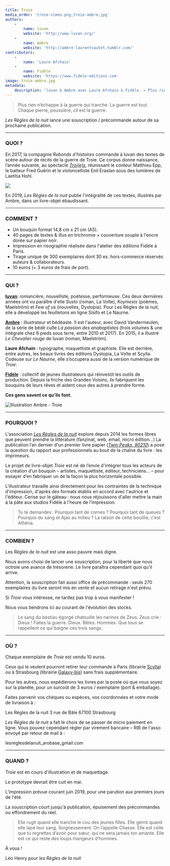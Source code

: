 ```yaml
---
title: Troie
media_order: 'troie-vimeo.png,troie-ambre.jpg'
authors:
    -
        name: luvan
        website: 'http://www.luvan.org/'
    -
        name: Ambre
        website: 'http://ambre-laurentsautet.tumblr.com/'
contributors:
    -
        name: 'Laure Afchain'
    -
        name: Fidèle
        website: 'https://www.fidele-editions.com'
image: troie-ambre.jpg
metadata:
    description: 'luvan & Ambre avec Laure Afchain & Fidèle. « Plus rien n’échappe à la guerre qui tranche. La guerre est tout. Chaque pierre, poussière, cil est la guerre ». Les Règles de la nuit lance une souscription / précommande autour de sa prochaine publication.'
---
```


> Plus rien n’échappe à la guerre qui tranche. La guerre est tout.
> Chaque pierre, poussière, cil est la guerre.

*Les Règles de la nuit* lance une souscription / précommande autour de sa prochaine publication.

---

### QUOI ?

En 2017, la compagnie *Rebonds d'histoires* commande à luvan des textes de scène autour de récits de la guerre de Troie. Ce corpus donne naissance, l’année suivante, au spectacle *[Troi(e)s](http://www.rebonds-histoires.net/project/troie/)*, réunissant le conteur Matthieu Epp, le batteur Fred Guérin et le violoncelliste Enil Eraslan sous des lumières de Laetitia Hohl.

[![](troie-vimeo.png)](https://vimeo.com/243843673?target=_blank)

En 2019, *Les Règles de la nuit* publie l'intégralité de ces textes, illustrés par Ambre, dans un livre-objet ébaudissant.

---
### COMMENT ?

- Un bouquin format 14,8 cm x 21 cm (A5).
- 40 pages de textes & illus en trichromie + couverture souple à l'encre dorée sur papier noir.
- Impression en risographie réalisée dans l'atelier des éditions Fidèle à Paris.
- Tirage unique de 300 exemplaires dont 30 ex. hors-commerce réservés auteurs & collaborateurs.
- 10 euros (+ 3 euros de frais de port).

---
### QUI ?

**[luvan](http://www.luvan.org/blog)**: romancière, nouvelliste, poétesse, performeuse. Ces deux dernières années ont vu paraître d'elle *Susto* (roman, La Volte), *Koymesis* (poèmes, Maelström) et *Few of us* (nouvelles, Dystopia). 
Pour Les Règles de la nuit, elle a développé les feuilletons en ligne Sísifo et Le Naurne.

**[Ambre](http://ambre-laurentsautet.tumblr.com/)** : illustrateur et bédéaste. Il est l'auteur, avec David Vandermeulen, de la série de bédé culte *La passion des anabaptistes* (trois volumes & une intégrale chez 6 pieds sous terre, entre 2010 et 2017). 
En 2015, il a illustré *Le Chevalier rouge* de luvan (roman, Maelström).

**Laure Afchain** : typographe, maquettiste et graphiste. Elle est derrière, entre autres, les beaux livres des éditions Dystopia, La Volte et Scylla. Codeuse sur *Le Naurne*, elle s’occupera aussi de la version numérique de *Troie*.

**[Fidèle](https://www.fidele-editions.com)** : collectif de jeunes illustrateurs qui réinvestit les outils de production. Depuis la friche des Grandes Voisins, ils fabriquent les bouquins de leurs rêves et aident ceux des autres à prendre forme.

**Ces gens savent ce qu'ils font.**

![Illustration Ambre - Troie](troie-ambre.jpg)

---
### POURQUOI ?

L'association *[Les Règles de la nuit](https://lesreglesdelanuit.net/)* explore depuis 2014 les formes libres que peuvent prendre la littérature (fanzinat, web, email, micro édition...) La publication l’an dernier d'un premier livre papier (*[Twin Peaks, 90210](https://www.dystopia.fr/a/leo-henry/twin-peaks-90210)*) a posé la question du rapport aux professionnels au bout de la chaîne du livre : les imprimeurs.

Le projet de livre-objet *Troie* est né de l’envie d'intégrer tous les acteurs de la création d’un bouquin – artistes, maquettiste, éditeur, techniciens... – pour essayer d’en fabriquer un de la façon la plus horizontale possible. 

L'illustrateur travaille ainsi directement pour les contraintes de la technique d'impression, d'après des formats établis en accord avec l'autrice et l'éditeur. Cerise sur le gâteau : nous nous réjouissons d'aller mettre la main à la pâte aux studios Fidèle à l'heure de l’impression.


> Tu te demandes : Pourquoi tant de cornes ? Pourquoi tant de queues ? Pourquoi du sang et Ajax au milieu ?
> La raison de cette bouillie, c’est Athéna.

---
### COMBIEN ?

Les *Règles de la nuit* est une asso pauvre mais digne.

Nous avons choisi de lancer une souscription, pour la liberté que nous octroie une avance de trésorerie. Le livre paraîtra cependant quoi qu'il arrive.

Attention, la souscription fait aussi office de précommande : seuls 270 exemplaires du livre seront mis en vente et aucun retirage n'est prévu. 

Si *Troie* vous intéresse, ne tardez pas trop à vous manifester !

Nous vous tiendrons ici au courant de l'évolution des stocks.


> Le sang du bestiau égorgé chatouille les narines de Zeus.
> Zeus crie : Dieux ! Faites la guerre. 
> Dieux. Bêtes. Hommes.
> Que tous se rappellent ce qui baigne ces trois sangs.

---
### OÙ ?

Chaque exemplaire de *Troie* est vendu 10 euros.

Ceux qui le veulent pourront retirer leur commande à Paris (librairie [Scylla](https://www.scylla.fr)) ou à Strasbourg (librairie [Galaxy-bis](https://www.pagesjaunes.fr/pros/56069092)) sans frais supplémentaire.

Pour les autres, nous expédierons les livres par la poste où que vous soyez sur la planète, pour un surcoût de 3 euros / exemplaire (port & emballage).

Faites parvenir vos chèques ou espèces, vos coordonnées et votre mode de livraison à :

<div class="bloc" markdown="1">
Les Règles de la nuit
3 rue de Bâle
67100 Strasbourg
</div>

*Les Règles de la nuit* a fait le choix de se passer de micro paiement en ligne. Vous pouvez cependant régler par virement bancaire – RIB de l'asso envoyé par retour de mail à :

<div class="bloc" markdown="1">
lesreglesdelanuit_arobase_gmail.com
</div>

---
### QUAND ?

*Troie* est en cours d'illustration et de maquettage.

Le prototype devrait être cuit en mai.

L’impression prévue courant juin 2019, pour une parution aux premiers jours de l'été.

La souscription court jusqu'à publication, épuisement des précommandes ou effondrement du réel.


> Elle rugit quand elle tranche le cou des jeunes filles.
> Elle gémit quand elle lape leur sang. Soigneusement.
> On l’appelle Chasse.
> Elle est celle que tu regrettes d’avoir pour sœur, qui ne sera jamais ton amante.
> Elle est ce qui reste des loups mangeurs d’hommes.



À vous !

Léo Henry
pour *les Règles de la nuit*